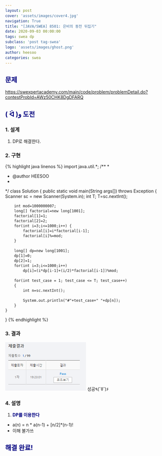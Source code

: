 ```yaml
---
layout: post
cover: 'assets/images/cover4.jpg'
navigation: True
title: "[JAVA/SWEA] 8501: 은비의 동전 뒤집기"
date: 2020-09-03 00:00:00
tags: swea dp
subclass: 'post tag-swea'
logo: 'assets/images/ghost.png'
author: heesoo
categories: swea
---
```

## <span style="color:navy">문제</span>
<https://swexpertacademy.com/main/code/problem/problemDetail.do?contestProbId=AWz50CHK8DgDFARQ>

## <span style="color:navy">( ᐛ )و 도전</span>

### 1. 설계
1. DP로 해결한다.

### 2. 구현 
{% highlight java linenos %}
import java.util.*;
/**
 *
 * @author HEESOO
 *
 */
class Solution
{
	public static void main(String args[]) throws Exception
	{
		Scanner sc = new Scanner(System.in);
		int T;
		T=sc.nextInt();

		int mod=1000000007;
		long[] factorial=new long[1001];
		factorial[1]=1;
		factorial[2]=2;
		for(int i=3;i<=1000;i++) {
			factorial[i]=i*factorial[i-1];
			factorial[i]%=mod;
		}			
		
		long[] dp=new long[1001];
		dp[1]=0;
		dp[2]=1;
		for(int i=3;i<=1000;i++) 
			dp[i]=(i*dp[i-1]+(i/2)*factorial[i-1])%mod;
		
		for(int test_case = 1; test_case <= T; test_case++)
		{
			int n=sc.nextInt();
		
			System.out.println("#"+test_case+" "+dp[n]);
		}
	}
}
{% endhighlight %}

### 3. 결과
![실행결과](./assets/images/200903_4.PNG)
성공٩(˘◊˘)۶

### 4. 설명
1. **<span style="color:navy">DP를 이용한다</span>**
- a(n) = n * a(n-1) + [n/2]*(n-1)!
- 이해 불가쓰
  
## <span style="color:navy">해결 완료!</span>

